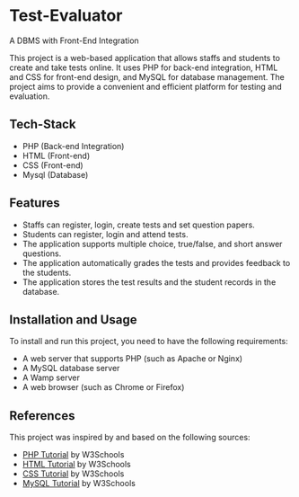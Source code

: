 # Test-Evaluator

A DBMS with Front-End Integration

This project is a web-based application that allows staffs and students to create and take tests online. It uses PHP for back-end integration, HTML and CSS for front-end design, and MySQL for database management. The project aims to provide a convenient and efficient platform for testing and evaluation.

## Tech-Stack

- PHP (Back-end Integration)
- HTML (Front-end)
- CSS (Front-end)
- Mysql (Database)


## Features

- Staffs can register, login, create tests and set question papers.
- Students can register, login and attend tests.
- The application supports multiple choice, true/false, and short answer questions.
- The application automatically grades the tests and provides feedback to the students.
- The application stores the test results and the student records in the database.

## Installation and Usage

To install and run this project, you need to have the following requirements:

- A web server that supports PHP (such as Apache or Nginx)
- A MySQL database server
- A Wamp server
- A web browser (such as Chrome or Firefox)

## References
This project was inspired by and based on the following sources:

- [PHP Tutorial](https://www.w3schools.com/php/) by W3Schools
- [HTML Tutorial](https://www.w3schools.com/html/) by W3Schools
- [CSS Tutorial](https://www.w3schools.com/css/) by W3Schools
- [MySQL Tutorial](https://www.w3schools.com/MySQL/default.asp) by W3Schools
